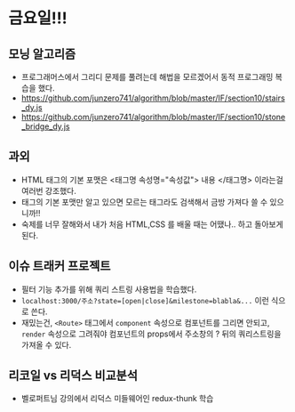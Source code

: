 # 금요일!!!


## 모닝 알고리즘
* 프로그래머스에서 그리디 문제를 풀려는데 해법을 모르겠어서 동적 프로그래밍 복습을 했다.
* https://github.com/junzero741/algorithm/blob/master/IF/section10/stairs_dy.js
* https://github.com/junzero741/algorithm/blob/master/IF/section10/stone_bridge_dy.js

## 과외
* HTML 태그의 기본 포맷은 <태그명 속성명="속성값"> 내용 </태그명> 이라는걸 여러번 강조했다.
* 태그의 기본 포맷만 알고 있으면 모르는 태그라도 검색해서 금방 가져다 쓸 수 있으니까!!
* 숙제를 너무 잘해와서 내가 처음 HTML,CSS 를 배울 때는 어땠나.. 하고 돌아보게 된다.

## 이슈 트래커 프로젝트
* 필터 기능 추가를 위해 쿼리 스트링 사용법을 학습했다.
* `localhost:3000/주소?state=[open|close]&milestone=blabla&...`  이런 식으로 쓴다.
* 재밌는건, `<Route>` 태그에서 `component` 속성으로 컴포넌트를 그리면 안되고, `render` 속성으로 그려줘야 컴포넌트의 props에서 주소창의 ? 뒤의 쿼리스트링을 가져올 수 있다.

## 리코일 vs 리덕스 비교분석
* 벨로퍼트님 강의에서 리덕스 미들웨어인 redux-thunk 학습


